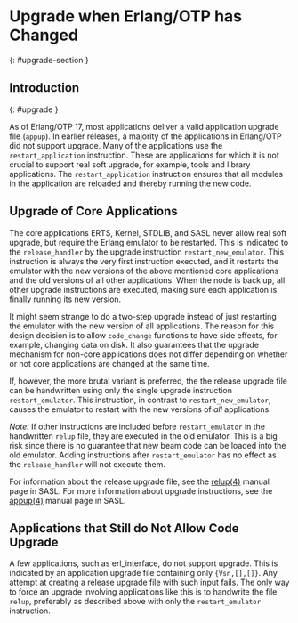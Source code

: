 <!--
%CopyrightBegin%

Copyright Ericsson AB 2023-2024. All Rights Reserved.

Licensed under the Apache License, Version 2.0 (the "License");
you may not use this file except in compliance with the License.
You may obtain a copy of the License at

    http://www.apache.org/licenses/LICENSE-2.0

Unless required by applicable law or agreed to in writing, software
distributed under the License is distributed on an "AS IS" BASIS,
WITHOUT WARRANTIES OR CONDITIONS OF ANY KIND, either express or implied.
See the License for the specific language governing permissions and
limitations under the License.

%CopyrightEnd%
-->
# Upgrade when Erlang/OTP has Changed

[](){: #upgrade-section }

## Introduction

[](){: #upgrade }

As of Erlang/OTP 17, most applications deliver a valid application upgrade file
(`appup`). In earlier releases, a majority of the applications in Erlang/OTP did
not support upgrade. Many of the applications use the `restart_application`
instruction. These are applications for which it is not crucial to support real
soft upgrade, for example, tools and library applications. The
`restart_application` instruction ensures that all modules in the application
are reloaded and thereby running the new code.

## Upgrade of Core Applications

The core applications ERTS, Kernel, STDLIB, and SASL never allow real soft
upgrade, but require the Erlang emulator to be restarted. This is indicated to
the `release_handler` by the upgrade instruction `restart_new_emulator`. This
instruction is always the very first instruction executed, and it restarts the
emulator with the new versions of the above mentioned core applications and the
old versions of all other applications. When the node is back up, all other
upgrade instructions are executed, making sure each application is finally
running its new version.

It might seem strange to do a two-step upgrade instead of just restarting the
emulator with the new version of all applications. The reason for this design
decision is to allow `code_change` functions to have side effects, for example,
changing data on disk. It also guarantees that the upgrade mechanism for
non-core applications does not differ depending on whether or not core
applications are changed at the same time.

If, however, the more brutal variant is preferred, the the release upgrade file
can be handwritten using only the single upgrade instruction `restart_emulator`.
This instruction, in contrast to `restart_new_emulator`, causes the emulator to
restart with the new versions of _all_ applications.

_Note:_ If other instructions are included before `restart_emulator` in the
handwritten `relup` file, they are executed in the old emulator. This is a big
risk since there is no guarantee that new beam code can be loaded into the old
emulator. Adding instructions after `restart_emulator` has no effect as the
`release_handler` will not execute them.

For information about the release upgrade file, see the
[relup(4)](`e:sasl:relup.md`) manual page in SASL. For more information about
upgrade instructions, see the [appup(4)](`e:sasl:appup.md`) manual page in SASL.

## Applications that Still do Not Allow Code Upgrade

A few applications, such as erl_interface, do not support upgrade. This is
indicated by an application upgrade file containing only `{Vsn,[],[]}`. Any
attempt at creating a release upgrade file with such input fails. The only way
to force an upgrade involving applications like this is to handwrite the file
`relup`, preferably as described above with only the `restart_emulator`
instruction.
